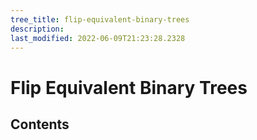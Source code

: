 ```yaml
---
tree_title: flip-equivalent-binary-trees
description: 
last_modified: 2022-06-09T21:23:28.2328
---
```


# Flip Equivalent Binary Trees

## Contents
